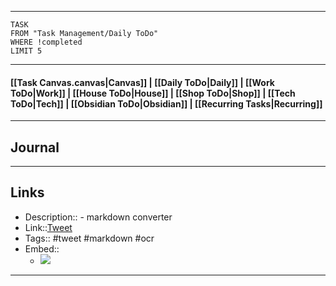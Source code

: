 
---
```dataview
TASK
FROM "Task Management/Daily ToDo"
WHERE !completed
LIMIT 5
```
---

#### [[Task Canvas.canvas|Canvas]] | [[Daily ToDo|Daily]] | [[Work ToDo|Work]] |  [[House ToDo|House]] |  [[Shop ToDo|Shop]] | [[Tech ToDo|Tech]] | [[Obsidian ToDo|Obsidian]] | [[Recurring Tasks|Recurring]] 
---
## Journal

---
## Links
- Description:: - markdown converter
- Link::[Tweet](https://x.com/tom_doerr/status/1873857680550277537?t=rE4ColoQqEedopZg9Twpmw&s=19)
- Tags:: #tweet #markdown #ocr
- Embed:: 
	- ![](https://x.com/tom_doerr/status/1873857680550277537?t=rE4ColoQqEedopZg9Twpmw&s=19)

 --- 
